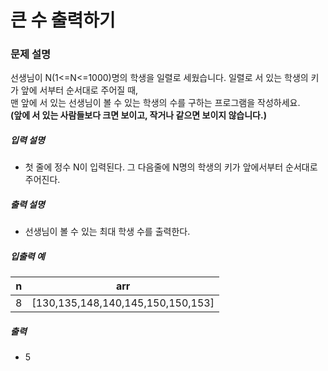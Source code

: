 # 큰 수 출력하기

### 문제 설명

<p>선생님이 N(1<=N<=1000)명의 학생을 일렬로 세웠습니다. 일렬로 서 있는 학생의 키가 앞에 서부터 순서대로 주어질 때,<br />
맨 앞에 서 있는 선생님이 볼 수 있는 학생의 수를 구하는 프로그램을 작성하세요.<br /><b>(앞에 서 있는 사람들보다 크면 보이고, 작거나 같으면 보이지 않습니다.)</b></p>

<h5>입력 설명</h5>

<ul>
<li>첫 줄에 정수 N이 입력된다. 그 다음줄에 N명의 학생의 키가 앞에서부터 순서대로 주어진다.</li>
</ul>

<h5>출력 설명</h5>

<ul>
<li>선생님이 볼 수 있는 최대 학생 수를 출력한다.</li>
</ul>

<h5>입출력 예</h5>
<table class="table">
        <thead><tr>
<th>n</th>
<th>arr</th>
</tr>
</thead>
        <tbody><tr>
<td>8</td>
<td>[130,135,148,140,145,150,150,153]</td>
</tr>
</tbody>
</table>
<h5>출력</h5>
<ul>
<li>5</li>
</ul>